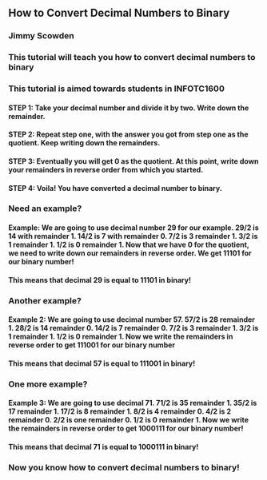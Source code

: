## How to Convert Decimal Numbers to Binary
### Jimmy Scowden
### This tutorial will teach you how to convert decimal numbers to binary
### This tutorial is aimed towards students in INFOTC1600

#### STEP 1: Take your decimal number and divide it by two. Write down the remainder.
#### STEP 2: Repeat step one, with the answer you got from step one as the quotient. Keep writing down the remainders.
#### STEP 3: Eventually you will get 0 as the quotient. At this point, write down your remainders in reverse order from which you started.
#### STEP 4: Voila! You have converted a decimal number to binary.

### Need an example?

#### Example: We are going to use decimal number 29 for our example. 29/2 is 14 with remainder 1. 14/2 is 7 with remainder 0. 7/2 is 3 remainder 1. 3/2 is 1 remainder 1.  1/2 is 0 remainder 1. Now that we have 0 for the quotient, we need to write down our remainders in reverse order. We get 11101 for our binary number!
#### This means that decimal 29 is equal to 11101 in binary!

### Another example?

#### Example 2: We are going to use decimal number 57. 57/2 is 28 remainder 1. 28/2 is 14 remainder 0. 14/2 is 7 remainder 0. 7/2 is 3 remainder 1. 3/2 is 1 remainder 1. 1/2 is 0 remainder 1. Now we write the remainders in reverse order to get 111001 for our binary number
#### This means that decimal 57 is equal to 111001 in binary!

### One more example?

#### Example 3: We are going to use decimal 71. 71/2 is 35 remainder 1. 35/2 is 17 remainder 1. 17/2 is 8 remainder 1. 8/2 is 4 remainder 0. 4/2 is 2 remainder 0. 2/2 is one remainder 0. 1/2 is 0 remainder 1. Now we write the remainders in reverse order to get 1000111 for our binary number!
#### This means that decimal 71 is equal to 1000111 in binary!

### Now you know how to convert decimal numbers to binary!
